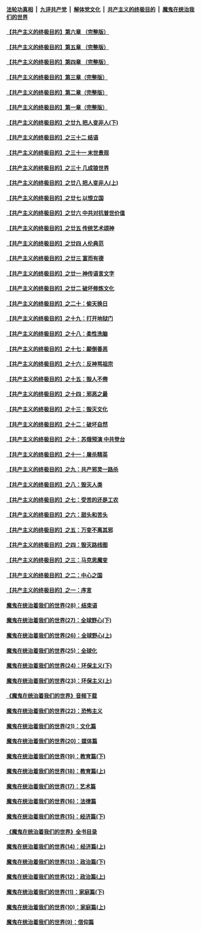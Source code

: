 ####  [法轮功真相](../../../../basic/blob/master/README.md?t=03270101) &nbsp;|&nbsp; [九评共产党](../../../../9ping.md/blob/master/README.md?t=03270101) &nbsp;|&nbsp; [解体党文化](../../../../jtdwh.md/blob/master/README.md?t=03270101)  &nbsp;|&nbsp; [共产主义的终极目的](../../../../gczydzjmd.md/blob/master/README.md?t=03270101) &nbsp;|&nbsp; [魔鬼在统治我们的世界](../../../../mgztzwmdsj.md/blob/master/README.md?t=03270101) 

#### [【共产主义的终极目的】第六章 （完整版）](../pages/nsc422/n11428913.md?t=03270101) 

#### [【共产主义的终极目的】第五章 （完整版）](../pages/nsc422/n11428912.md?t=03270101) 

#### [【共产主义的终极目的】第四章 （完整版）](../pages/nsc422/n11428907.md?t=03270101) 

#### [【共产主义的终极目的】第三章（完整版）](../pages/nsc422/n11428848.md?t=03270101) 

#### [【共产主义的终极目的】第二章（完整版）](../pages/nsc422/n11428831.md?t=03270101) 

#### [【共产主义的终极目的】第一章（完整版）](../pages/nsc422/n11417651.md?t=03270101) 

#### [【共产主义的终极目的】之廿九 把人变非人(下)](../pages/nsc422/n11344140.md?t=03270101) 

#### [【共产主义的终极目的】之三十二 结语](../pages/nsc422/n11360535.md?t=03270101) 

#### [【共产主义的终极目的】之三十一 末世景观](../pages/nsc422/n11351129.md?t=03270101) 

#### [【共产主义的终极目的】之三十 几成狼世界](../pages/nsc422/n11348280.md?t=03270101) 

#### [【共产主义的终极目的】之廿八 把人变非人(上)](../pages/nsc422/n11340492.md?t=03270101) 

#### [【共产主义的终极目的】之廿七 以恨立国](../pages/nsc422/n11336944.md?t=03270101) 

#### [【共产主义的终极目的】之廿六 中共对抗普世价值](../pages/nsc422/n11324785.md?t=03270101) 

#### [【共产主义的终极目的】之廿五 传统艺术颂神](../pages/nsc422/n11296396.md?t=03270101) 

#### [【共产主义的终极目的】之廿四 人伦典范](../pages/nsc422/n11296397.md?t=03270101) 

#### [【共产主义的终极目的】之廿三 富而有德](../pages/nsc422/n11283598.md?t=03270101) 

#### [【共产主义的终极目的】之廿一 神传语言文字](../pages/nsc422/n11263265.md?t=03270101) 

#### [【共产主义的终极目的】之廿二 破坏修炼文化](../pages/nsc422/n11245728.md?t=03270101) 

#### [【共产主义的终极目的】之二十：偷天换日](../pages/nsc422/n11238846.md?t=03270101) 

#### [【共产主义的终极目的】之十九：打开地狱门](../pages/nsc422/n11206376.md?t=03270101) 

#### [【共产主义的终极目的】之十八：柔性洗脑](../pages/nsc422/n11199994.md?t=03270101) 

#### [【共产主义的终极目的】之十七：颠倒善恶](../pages/nsc422/n11179782.md?t=03270101) 

#### [【共产主义的终极目的】之十六：反神骂祖宗](../pages/nsc422/n11166798.md?t=03270101) 

#### [【共产主义的终极目的】之十五：毁人不倦](../pages/nsc422/n11166792.md?t=03270101) 

#### [【共产主义的终极目的】之十四：邪恶之最](../pages/nsc422/n11150249.md?t=03270101) 

#### [【共产主义的终极目的】之十三：毁灭文化](../pages/nsc422/n11135227.md?t=03270101) 

#### [【共产主义的终极目的】之十二：破坏自然](../pages/nsc422/n11135214.md?t=03270101) 

#### [【共产主义的终极目的】之十：苏俄预演 中共登台](../pages/nsc422/n11118424.md?t=03270101) 

#### [【共产主义的终极目的】之十一：屠杀精英](../pages/nsc422/n11118442.md?t=03270101) 

#### [【共产主义的终极目的】之九：共产邪灵一路杀](../pages/nsc422/n11114139.md?t=03270101) 

#### [【共产主义的终极目的】之八：毁灭人类](../pages/nsc422/n11108503.md?t=03270101) 

#### [【共产主义的终极目的】之七：受苦的还是工农](../pages/nsc422/n11101809.md?t=03270101) 

#### [【共产主义的终极目的】之六：甜头和苦头](../pages/nsc422/n11096971.md?t=03270101) 

#### [【共产主义的终极目的】之五：万变不离其邪](../pages/nsc422/n11091285.md?t=03270101) 

#### [【共产主义的终极目的】之四：毁灭路线图](../pages/nsc422/n11086284.md?t=03270101) 

#### [【共产主义的终极目的】之三：马克思魔变](../pages/nsc422/n11061941.md?t=03270101) 

#### [【共产主义的终极目的】之二：中心之国](../pages/nsc422/n11047728.md?t=03270101) 

#### [【共产主义的终极目的】之一：序言](../pages/nsc422/n11086077.md?t=03270101) 

#### [魔鬼在统治着我们的世界(28)：结束语](../pages/nsc422/n10936246.md?t=03270101) 

#### [魔鬼在统治着我们的世界(27)：全球野心(下)](../pages/nsc422/n10928319.md?t=03270101) 

#### [魔鬼在统治着我们的世界(26)：全球野心(上)](../pages/nsc422/n10900318.md?t=03270101) 

#### [魔鬼在统治着我们的世界(25)：全球化](../pages/nsc422/n10788205.md?t=03270101) 

#### [魔鬼在统治着我们的世界(24)：环保主义(下)](../pages/nsc422/n10695307.md?t=03270101) 

#### [魔鬼在统治着我们的世界(23)：环保主义(上)](../pages/nsc422/n10688613.md?t=03270101) 

#### [《魔鬼在统治着我们的世界》音频下载](../pages/nsc422/n10635553.md?t=03270101) 

#### [魔鬼在统治着我们的世界(22)：恐怖主义](../pages/nsc422/n10614727.md?t=03270101) 

#### [魔鬼在统治着我们的世界(21)：文化篇](../pages/nsc422/n10597706.md?t=03270101) 

#### [魔鬼在统治着我们的世界(20)：媒体篇](../pages/nsc422/n10586579.md?t=03270101) 

#### [魔鬼在统治着我们的世界(19)：教育篇(下)](../pages/nsc422/n10564808.md?t=03270101) 

#### [魔鬼在统治着我们的世界(18)：教育篇(上)](../pages/nsc422/n10526970.md?t=03270101) 

#### [魔鬼在统治着我们的世界(17)：艺术篇](../pages/nsc422/n10499093.md?t=03270101) 

#### [魔鬼在统治着我们的世界(16)：法律篇](../pages/nsc422/n10485969.md?t=03270101) 

#### [魔鬼在统治着我们的世界(15)：经济篇(下)](../pages/nsc422/n10469975.md?t=03270101) 

#### [《魔鬼在统治着我们的世界》全书目录](../pages/nsc422/n10464261.md?t=03270101) 

#### [魔鬼在统治着我们的世界(14)：经济篇(上)](../pages/nsc422/n10457370.md?t=03270101) 

#### [魔鬼在统治着我们的世界(13)：政治篇(下)](../pages/nsc422/n10448270.md?t=03270101) 

#### [魔鬼在统治着我们的世界(12)：政治篇(上)](../pages/nsc422/n10444576.md?t=03270101) 

#### [魔鬼在统治着我们的世界(11)：家庭篇(下)](../pages/nsc422/n10440961.md?t=03270101) 

#### [魔鬼在统治着我们的世界(10)：家庭篇(上)](../pages/nsc422/n10435448.md?t=03270101) 

#### [魔鬼在统治着我们的世界(9)：信仰篇](../pages/nsc422/n10432159.md?t=03270101) 

